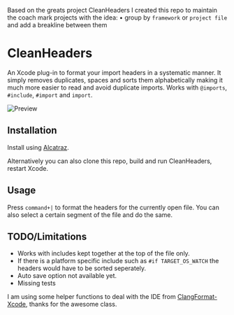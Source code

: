 Based on the greats project CleanHeaders I created this repo to maintain the coach mark projects with the idea:
• group by `framework` or `project file` and add a breakline between them

# CleanHeaders

An Xcode plug-in to format your import headers in a systematic manner. It simply removes duplicates, spaces and sorts them alphabetically making it much more easier to read and avoid duplicate imports. Works with `@imports`, `#include`, `#import` and `import`.

![Preview](https://raw.githubusercontent.com/insanoid/CleanHeaders-Xcode/master/diff_image.png)

## Installation

Install using [Alcatraz](https://github.com/alcatraz/Alcatraz).

Alternatively you can also clone this repo, build and run CleanHeaders, restart Xcode.

## Usage

Press `command+|` to format the headers for the currently open file. You can also select a certain segment of the file and do the same.

## TODO/Limitations

- Works with includes kept together at the top of the file only.
- If there is a platform specific include such as `#if TARGET_OS_WATCH` the headers would have to be sorted seperately.
- Auto save option not available yet.
- Missing tests


I am using some helper functions to deal with the IDE from [ClangFormat-Xcode](https://github.com/travisjeffery/ClangFormat-Xcode), thanks for the awesome class.
